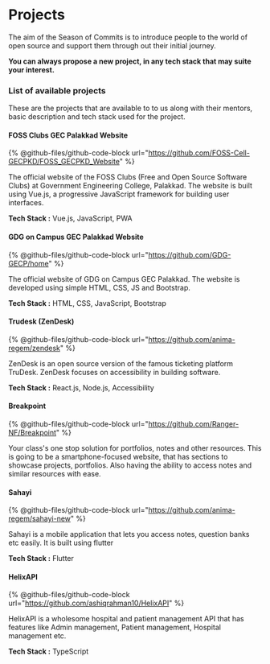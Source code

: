 # Projects

The aim of the Season of Commits is to introduce people to the world of open source and support them through out their initial journey.&#x20;

**You can always propose a new project, in any tech stack that may suite your interest.**



### List of available projects

These are the projects that are available to to us along with their mentors, basic description and tech stack used for the project.



#### FOSS Clubs GEC Palakkad Website

{% @github-files/github-code-block url="https://github.com/FOSS-Cell-GECPKD/FOSS_GECPKD_Website" %}

The official website of the FOSS Clubs (Free and Open Source Software Clubs) at Government Engineering College, Palakkad. The website is built using Vue.js, a progressive JavaScript framework for building user interfaces.

**Tech Stack :** Vue.js, JavaScript, PWA

#### GDG on Campus GEC Palakkad Website

{% @github-files/github-code-block url="https://github.com/GDG-GECP/home" %}

The official website of GDG on Campus GEC Palakkad. The website is developed using simple HTML, CSS, JS and Bootstrap.

**Tech Stack :** HTML, CSS, JavaScript, Bootstrap

#### Trudesk (ZenDesk)

{% @github-files/github-code-block url="https://github.com/anima-regem/zendesk" %}

ZenDesk is an open source version of the famous ticketing platform TruDesk. ZenDesk focuses on accessibility in building software.

**Tech Stack :** React.js, Node.js, Accessibility

#### Breakpoint

{% @github-files/github-code-block url="https://github.com/Ranger-NF/Breakpoint" %}

Your class's one stop solution for portfolios, notes and other resources. This is going to be a smartphone-focused website, that has sections to showcase projects, portfolios. Also having the ability to access notes and similar resources with ease.

#### Sahayi

{% @github-files/github-code-block url="https://github.com/anima-regem/sahayi-new" %}

Sahayi is a mobile application that lets you access notes, question banks etc easily. It is built using flutter

**Tech Stack :** Flutter

#### HelixAPI

{% @github-files/github-code-block url="https://github.com/ashiqrahman10/HelixAPI" %}

HelixAPI is a wholesome hospital and patient management API that has features like Admin management, Patient management, Hospital management etc.&#x20;

&#x20;**Tech Stack :** TypeScript
